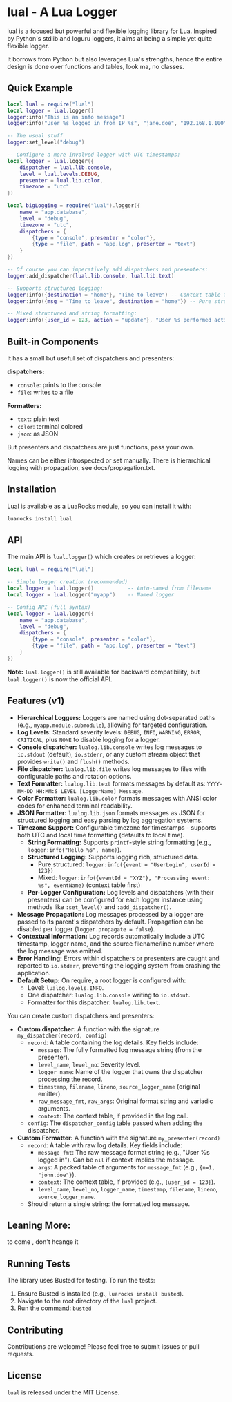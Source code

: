 # lual - A Lua Logger

lual is a focused but powerful and flexible logging library for Lua. Inspired by
Python's stdlib and loguru loggers, it aims at being a simple yet quite flexible
logger.

It borrows from Python but also leverages Lua's strengths, hence the entire
design is done over functions and tables, look ma, no classes.

## Quick Example

```lua
local lual = require("lual")
local logger = lual.logger()
logger:info("This is an info message")
logger:info("User %s logged in from IP %s", "jane.doe", "192.168.1.100") -- String formatting

-- The usual stuff
logger:set_level("debug")

-- Configure a more involved logger with UTC timestamps:
local logger = lual.logger({
    dispatcher = lual.lib.console,
    level = lual.levels.DEBUG,
    presenter = lual.lib.color,
    timezone = "utc"
})

local bigLogging = require("lual").logger({
    name = "app.database",
    level = "debug",
    timezone = "utc",
    dispatchers = {
        {type = "console", presenter = "color"},
        {type = "file", path = "app.log", presenter = "text"}
    }
})

-- Of course you can imperatively add dispatchers and presenters:
logger:add_dispatcher(lual.lib.console, lual.lib.text)

-- Supports structured logging:
logger:info({destination = "home"}, "Time to leave") -- Context table first
logger:info({msg = "Time to leave", destination = "home"}) -- Pure structured

-- Mixed structured and string formatting:
logger:info({user_id = 123, action = "update"}, "User %s performed action: %s", "JohnDoe", "ItemUpdate")
```

## Built-in Components

It has a small but useful set of dispatchers and presenters:

**dispatchers:**

- `console`: prints to the console
- `file`: writes to a file

**Formatters:**

- `text`: plain text
- `color`: terminal colored
- `json`: as JSON

But presenters and dispatchers are just functions, pass your own.

Names can be either introspected or set manually. There is hierarchical logging
with propagation, see docs/propagation.txt.

## Installation

Lual is available as a LuaRocks module, so you can install it with:

```bash
luarocks install lual
```

## API

The main API is `lual.logger()` which creates or retrieves a logger:

```lua
local lual = require("lual")

-- Simple logger creation (recommended)
local logger = lual.logger()           -- Auto-named from filename
local logger = lual.logger("myapp")    -- Named logger

-- Config API (full syntax)
local logger = lual.logger({
    name = "app.database",
    level = "debug",
    dispatchers = {
        {type = "console", presenter = "color"},
        {type = "file", path = "app.log", presenter = "text"}
    }
})
```

**Note:** `lual.logger()` is still available for backward compatibility, but
`lual.logger()` is now the official API.

## Features (v1)

- **Hierarchical Loggers:** Loggers are named using dot-separated paths (e.g.,
  `myapp.module.submodule`), allowing for targeted configuration.
- **Log Levels:** Standard severity levels: `DEBUG`, `INFO`, `WARNING`, `ERROR`,
  `CRITICAL`, plus `NONE` to disable logging for a logger.
- **Console dispatcher:** `lualog.lib.console` writes log messages to
  `io.stdout` (default), `io.stderr`, or any custom stream object that provides
  `write()` and `flush()` methods.
- **File dispatcher:** `lualog.lib.file` writes log messages to files with
  configurable paths and rotation options.
- **Text Formatter:** `lualog.lib.text` formats messages by default as:
  `YYYY-MM-DD HH:MM:S LEVEL [LoggerName] Message`.
- **Color Formatter:** `lualog.lib.color` formats messages with ANSI color codes
  for enhanced terminal readability.
- **JSON Formatter:** `lualog.lib.json` formats messages as JSON for structured
  logging and easy parsing by log aggregation systems.
- **Timezone Support:** Configurable timezone for timestamps - supports both UTC
  and local time formatting (defaults to local time).
  - **String Formatting:** Supports `printf`-style string formatting (e.g.,
    `logger:info("Hello %s", name)`).
  - **Structured Logging:** Supports logging rich, structured data.
    - Pure structured: `logger:info({event = "UserLogin", userId = 123})`
    - Mixed: `logger:info({eventId = "XYZ"}, "Processing event: %s", eventName)`
      (context table first)
  - **Per-Logger Configuration:** Log levels and dispatchers (with their
    presenters) can be configured for each logger instance using methods like
    `:set_level()` and `:add_dispatcher()`.
- **Message Propagation:** Log messages processed by a logger are passed to its
  parent's dispatchers by default. Propagation can be disabled per logger
  (`logger.propagate = false`).
- **Contextual Information:** Log records automatically include a UTC timestamp,
  logger name, and the source filename/line number where the log message was
  emitted.
- **Error Handling:** Errors within dispatchers or presenters are caught and
  reported to `io.stderr`, preventing the logging system from crashing the
  application.
- **Default Setup:** On require, a root logger is configured with:
  - Level: `lualog.levels.INFO`.
  - One dispatcher: `lualog.lib.console` writing to `io.stdout`.
  - Formatter for this dispatcher: `lualog.lib.text`.

You can create custom dispatchers and presenters:

- **Custom dispatcher:** A function with the signature
  `my_dispatcher(record, config)`
  - `record`: A table containing the log details. Key fields include:
    - `message`: The fully formatted log message string (from the presenter).
    - `level_name`, `level_no`: Severity level.
    - `logger_name`: Name of the logger that owns the dispatcher processing the
      record.
    - `timestamp`, `filename`, `lineno`, `source_logger_name` (original
      emitter).
    - `raw_message_fmt`, `raw_args`: Original format string and variadic
      arguments.
    - `context`: The context table, if provided in the log call.
  - `config`: The `dispatcher_config` table passed when adding the dispatcher.
- **Custom Formatter:** A function with the signature `my_presenter(record)`
  - `record`: A table with raw log details. Key fields include:
    - `message_fmt`: The raw message format string (e.g., "User %s logged in").
      Can be `nil` if context implies the message.
    - `args`: A packed table of arguments for `message_fmt` (e.g.,
      `{n=1, "john.doe"}`).
    - `context`: The context table, if provided (e.g., `{user_id = 123}`).
    - `level_name`, `level_no`, `logger_name`, `timestamp`, `filename`,
      `lineno`, `source_logger_name`.
  - Should return a single string: the formatted log message.

## Leaning More:

<TK> to come , don't hcange it

## Running Tests

The library uses Busted for testing. To run the tests:

1.  Ensure Busted is installed (e.g., `luarocks install busted`).
2.  Navigate to the root directory of the `lual` project.
3.  Run the command: `busted`

## Contributing

Contributions are welcome! Please feel free to submit issues or pull requests.

## License

`lual` is released under the MIT License.

```

```

